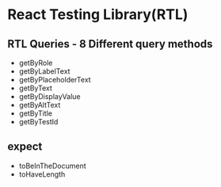 # React Testing Library(RTL)

## RTL Queries - 8 Different query methods

- getByRole
- getByLabelText
- getByPlaceholderText
- getByText
- getByDisplayValue
- getByAltText
- getByTitle
- getByTestId

## expect

- toBeInTheDocument
- toHaveLength
